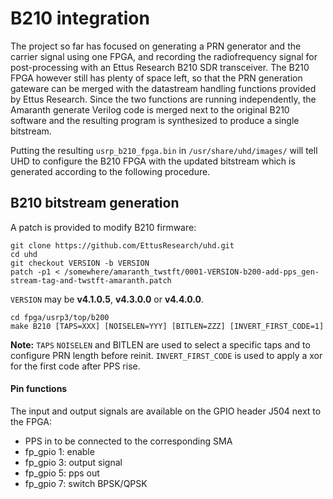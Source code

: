 # B210 integration

The project so far has focused on generating a PRN generator and the
carrier signal using one FPGA, and recording the radiofrequency signal
for post-processing with an Ettus Research B210 SDR transceiver. The B210
FPGA however still has plenty of space left, so that the PRN generation 
gateware can be merged with the datastream handling functions provided by
Ettus Research. Since the two functions are running independently, the
Amaranth generate Verilog code is merged next to the original B210 software
and the resulting program is synthesized to produce a single bitstream.

Putting the resulting ``usrp_b210_fpga.bin`` in ``/usr/share/uhd/images/``
will tell UHD to configure the B210 FPGA with the updated bitstream which
is generated according to the following procedure.

## B210 bitstream generation

A patch is provided to modify B210 firmware:

```
git clone https://github.com/EttusResearch/uhd.git
cd uhd
git checkout VERSION -b VERSION
patch -p1 < /somewhere/amaranth_twstft/0001-VERSION-b200-add-pps_gen-stream-tag-and-twstft-amaranth.patch
```

`VERSION`  may be **v4.1.0.5**, **v4.3.0.0** or **v4.4.0.0**.

```
cd fpga/usrp3/top/b200
make B210 [TAPS=XXX] [NOISELEN=YYY] [BITLEN=ZZZ] [INVERT_FIRST_CODE=1]
```

**Note:** `TAPS` `NOISELEN` and BITLEN are used to select a specific taps and to
configure PRN length before reinit. `INVERT_FIRST_CODE` is used to apply a xor
for the first code after PPS rise.

#### Pin functions

The input and output signals are available on the GPIO header J504 next
to the FPGA:

- PPS in to be connected to the corresponding SMA
- fp_gpio 1: enable
- fp_gpio 3: output signal
- fp_gpio 5: pps out
- fp_gpio 7: switch BPSK/QPSK
